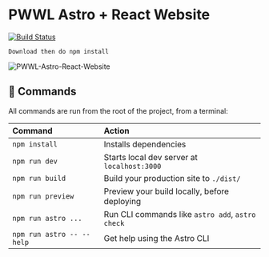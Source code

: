 # PWWL Astro + React Website

[![Build Status](https://badges.netlify.com/api/site-name.svg?branch=master)](https://app.netlify.com/sites/glittering-biscuit-572c74/deploys)

```
Download then do npm install
```

<img src="https://onedrive.live.com/embed?resid=8C53F5626A46603F%21132&authkey=%21APtZeQr5MitQDBY" alt="PWWL-Astro-React-Website"/>

## 🧞 Commands

All commands are run from the root of the project, from a terminal:

| Command                   | Action                                           |
| :------------------------ | :----------------------------------------------- |
| `npm install`             | Installs dependencies                            |
| `npm run dev`             | Starts local dev server at `localhost:3000`      |
| `npm run build`           | Build your production site to `./dist/`          |
| `npm run preview`         | Preview your build locally, before deploying     |
| `npm run astro ...`       | Run CLI commands like `astro add`, `astro check` |
| `npm run astro -- --help` | Get help using the Astro CLI                     |
